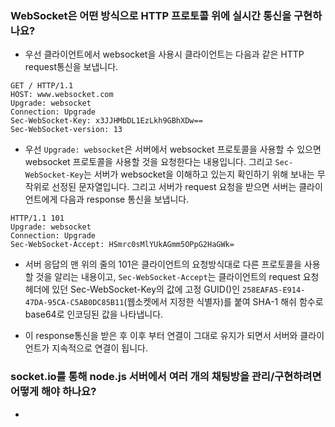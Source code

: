 ### WebSocket은 어떤 방식으로 HTTP 프로토콜 위에 실시간 통신을 구현하나요?
* 우선 클라이언트에서 websocket을 사용시 클라이언트는 다음과 같은 HTTP request통신을 보냅니다.

``` HTTP
GET / HTTP/1.1
HOST: www.websocket.com
Upgrade: websocket
Connection: Upgrade
Sec-WebSocket-Key: x3JJHMbDL1EzLkh9GBhXDw==
Sec-WebSocket-version: 13
```

* 우선 `Upgrade: websocket`은 서버에서 websocket 프로토콜을 사용할 수 있으면 websocket 프로토콜을 사용할 것을 요청한다는 내용입니다. 그리고 `Sec-WebSocket-Key`는 서버가 websocket을 이해하고 있는지 확인하기 위해 보내는 무작위로 선정된 문자열입니다. 그리고 서버가 request 요청을 받으면 서버는 클라이언트에게 다음과 response 통신을 보냅니다.

``` HTTP
HTTP/1.1 101
Upgrade: websocket
Connection: Upgrade
Sec-WebSocket-Accept: HSmrc0sMlYUkAGmm5OPpG2HaGWk=
```

* 서버 응답의 맨 위의 줄의 101은 클라이언트의 요청방식대로 다른 프로토콜을 사용할 것을 알리는 내용이고, `Sec-WebSocket-Accept`는 클라이언트의 request 요청 헤더에 있던 Sec-WebSocket-Key의 값에 고정 GUID()인 `258EAFA5-E914-47DA-95CA-C5AB0DC85B11`(웹소켓에서 지정한 식별자)를 붙여 SHA-1 해쉬 함수로 base64로 인코딩된 값을 나타냅니다.

* 이 response통신을 받은 후 이후 부터 연결이 그대로 유지가 되면서 서버와 클라이언트가 지속적으로 연결이 됩니다.

### socket.io를 통해 node.js 서버에서 여러 개의 채팅방을 관리/구현하려면 어떻게 해야 하나요?
* 
